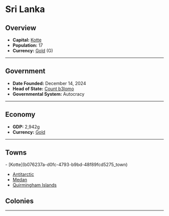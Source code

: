 <!--UNDEDITED FILE, remove this entire line if this file has been edited!-->
# <!--NAME-->Sri Lanka<!--NAME-->

## Overview

- **Capital:** <!--CAPITAL_LINK-->[Kotte](b076237a-d0fc-4793-b9bd-48f89fcd5275_town)<!--CAPITAL_LINK-->
- **Population:** <!--POPULATION-->17<!--POPULATION-->
- **Currency:** <!--CURRENCY_LINK-->[Gold](Gold_currency)<!--CURRENCY_LINK--> (<!--CURRENCY_ABV-->G<!--CURRENCY_ABV-->)

---

## Government

- **Date Founded:** <!--FOUNDED-->December 14, 2024<!--FOUNDED-->
- **Head of State:** <!--LEADER_TITLE_LINK-->[Count b3lomo](b3lomo_user)<!--LEADER_TITLE_LINK-->
- **Governmental System:** <!--GOVERNMENT-->Autocracy<!--GOVERNMENT-->

---

## Economy

- **GDP:** <!--GDP-->2,942g<!--GDP-->
- **Currency:** <!--CURRENCY_LINK-->[Gold](Gold_currency)<!--CURRENCY_LINK-->

---

## Towns

<!--TOWNS-->- [Kotte](b076237a-d0fc-4793-b9bd-48f89fcd5275_town)
- [Antitarctic](37f0c5f0-0e52-43f5-adb2-c8830a397955_town)
- [Medan](9e396db2-8e8a-4843-a9c1-0b90891f6392_town)
- [Quirmingham Islands](34412d5e-bb2e-4f24-b912-423ee9fe9553_town)<!--TOWNS-->

## Colonies

<!--COLONIES--><!--COLONIES-->

---